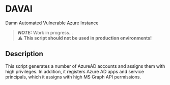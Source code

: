# DAVAI
Damn Automated Vulnerable Azure Instance   
> **_NOTE:_**  Work in progress...    
> :warning: **This script should not be used in production environments!**

## Description
This script generates a number of AzureAD accounts and assigns them with high privileges.
In addition, it registers Azure AD apps and service principals, which it assigns with high MS Graph API permissions.
